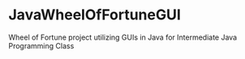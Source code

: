 # JavaWheelOfFortuneGUI
Wheel of Fortune project utilizing GUIs in Java for Intermediate Java Programming Class
